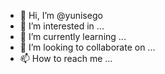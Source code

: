 - 👋 Hi, I’m @yunisego
- 👀 I’m interested in ...
- 🌱 I’m currently learning ...
- 💞️ I’m looking to collaborate on ...
- 📫 How to reach me ...

<!---
yunisego/yunisego is a ✨ special ✨ repository because its `README.md` (this file) appears on your GitHub profile.
You can click the Preview link to take a look at your changes.
--->
